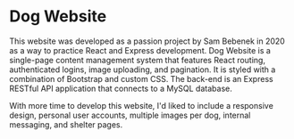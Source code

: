 <h1>Dog Website</h1>
<p>This website was developed as a passion project by Sam Bebenek in 2020 as a way to practice React and Express development. Dog Website is a single-page content management system that features React routing, authenticated logins, image uploading, and pagination. It is styled with a combination of Bootstrap and custom CSS. The back-end is an Express RESTful API application that connects to a MySQL database.</p>
<p>With more time to develop this website, I'd liked to include a responsive design, personal user accounts, multiple images per dog, internal messaging, and shelter pages.</p>

